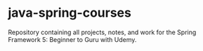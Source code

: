 # java-spring-courses

 Repository containing all projects, notes, and work for the Spring Framework 5: Beginner to Guru with Udemy.
